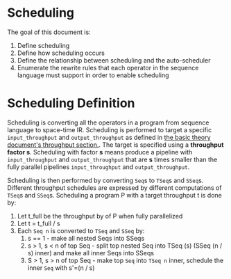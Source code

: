 # Scheduling
The goal of this document is:
1. Define scheduling
1. Define how scheduling occurs
1. Define the relationship between scheduling and the auto-scheduler
1. Enumerate the rewrite rules that each operator in the sequence language must
   support in order to enable scheduling
   
# Scheduling Definition
Scheduling is converting all the operators in a program from sequence language
to space-time IR.
Scheduling is performed to target a specific `input_throughput` and `output_throughput`
as defined in [the basic theory document's throughput section.](Basic.md#throughput).
The target is specified using a **throughput factor s**.
Scheduling with factor **s** means produce a pipeline with `input_throughput` and
`output_throughput` that are **s** times smaller than the fully parallel pipelines
`input_throughput` and `output_throughput`.


Scheduling is then performed by converting `Seq`s to `TSeq`s
and `SSeq`s. Different throughput schedules are expressed by different
computations of `TSeq`s and `SSeq`s. Scheduling a program P with a target
throughput t is done by:
1. Let t_full be the throughput by of P when fully parallelized
1. Let t = t_full / s
1. Each `Seq n` is converted to `TSeq` and `SSeq` by:
    1. s == 1 - make all nested Seqs into SSeqs
    1. s > 1, s < n of top Seq - split top nested Seq into TSeq (s) (SSeq (n /
      s) inner) and make all inner Seqs into SSeqs
    1. S > 1, s > n of top Seq - make top `Seq` into `TSeq n` inner, schedule the inner `Seq` with s'=(n / s)

